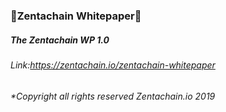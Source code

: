 ### :blue_book:Zentachain Whitepaper:blue_book:

##### The Zentachain WP 1.0


###### Link:https://zentachain.io/zentachain-whitepaper

###### *Copyright all rights reserved Zentachain.io 2019
